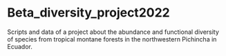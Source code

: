 # Beta_diversity_project2022
Scripts and data of a project about the abundance and functional diversity of species from tropical montane forests in the northwestern Pichincha in Ecuador.
